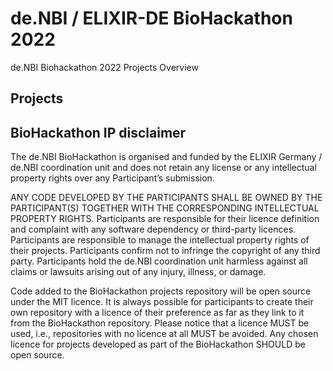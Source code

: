 # de.NBI / ELIXIR-DE BioHackathon 2022
de.NBI Biohackathon 2022 Projects Overview

## Projects 

## BioHackathon IP disclaimer

The de.NBI BioHackathon is organised and funded by the ELIXIR Germany / de.NBI coordination unit and does not retain any license or any intellectual property rights over any Participant’s submission.

ANY CODE DEVELOPED BY THE PARTICIPANTS SHALL BE OWNED BY THE PARTICIPANT(S) TOGETHER WITH THE CORRESPONDING INTELLECTUAL PROPERTY RIGHTS. Participants are responsible for their licence definition and complaint with any software dependency or third-party licences. Participants are responsible to manage the intellectual property rights of their projects. Participants confirm not to infringe the copyright of any third party. Participants hold the de.NBI coordination unit harmless against all claims or lawsuits arising out of any injury, illness, or damage.

Code added to the BioHackathon projects repository will be open source under the MIT licence. It is always possible for participants to create their own repository with a licence of their preference as far as they link to it from the BioHackathon repository. Please notice that a licence MUST be used, i.e., repositories with no licence at all MUST be avoided. Any chosen licence for projects developed as part of the BioHackathon SHOULD be open source.
